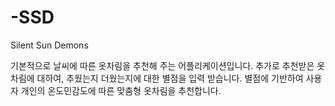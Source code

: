 # -SSD
Silent Sun Demons

기본적으로 날씨에 따른 옷차림을 추천해 주는 어플리케이션입니다.
추가로 추천받은 옷차림에 대하여, 추웠는지 더웠는지에 대한 별점을 입력 받습니다.
별점에 기반하여 사용자 개인의 온도민감도에 따른 맞춤형 옷차림을 추천합니다.
